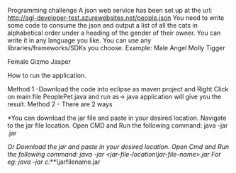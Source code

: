 Programming challenge A json web service has been set up at the url: http://agl-developer-test.azurewebsites.net/people.json You need to write some code to consume the json and output a list of all the cats in alphabetical order under a heading of the gender of their owner. You can write it in any language you like. You can use any libraries/frameworks/SDKs you choose. Example: Male Angel Molly Tigger

Female Gizmo Jasper

How to run the application.

Method 1 -Download the code into eclipse as maven project and Right Click on main file PeoplePet.java and run as-> java application will give you the result. Method 2 - There are 2 ways

*You can download the jar file and paste in your desired location. Navigate to the jar file location. Open CMD and Run the following command: java -jar .jar

*Or Download the jar and paste in your desired location. Open Cmd and Run the following command: java -jar <jar-file-location\jar-file-name>.jar For eg: java -jar c:***\jarfilename.jar

